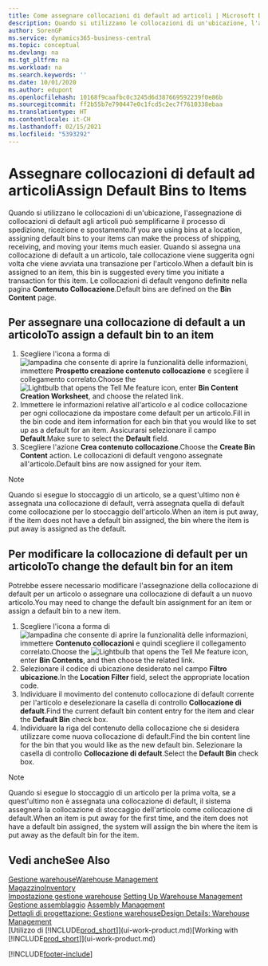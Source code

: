 ```yaml
---
title: Come assegnare collocazioni di default ad articoli | Microsoft Docs
description: Quando si utilizzano le collocazioni di un'ubicazione, l'assegnazione di collocazioni di default agli articoli può semplificarne il processo di spedizione, ricezione e spostamento. Quando si assegna una collocazione di default a un articolo, tale collocazione viene suggerita ogni volta che viene avviata una transazione per l'articolo.
author: SorenGP
ms.service: dynamics365-business-central
ms.topic: conceptual
ms.devlang: na
ms.tgt_pltfrm: na
ms.workload: na
ms.search.keywords: ''
ms.date: 10/01/2020
ms.author: edupont
ms.openlocfilehash: 10168f9caafbc0c3245d6d387669592239f0e86b
ms.sourcegitcommit: ff2b55b7e790447e0c1fcd5c2ec7f7610338ebaa
ms.translationtype: HT
ms.contentlocale: it-CH
ms.lasthandoff: 02/15/2021
ms.locfileid: "5393292"
---
```

# <a name="assign-default-bins-to-items"></a><span data-ttu-id="5efe6-104">Assegnare collocazioni di default ad articoli</span><span class="sxs-lookup"><span data-stu-id="5efe6-104">Assign Default Bins to Items</span></span>
<span data-ttu-id="5efe6-105">Quando si utilizzano le collocazioni di un'ubicazione, l'assegnazione di collocazioni di default agli articoli può semplificarne il processo di spedizione, ricezione e spostamento.</span><span class="sxs-lookup"><span data-stu-id="5efe6-105">If you are using bins at a location, assigning default bins to your items can make the process of shipping, receiving, and moving your items much easier.</span></span> <span data-ttu-id="5efe6-106">Quando si assegna una collocazione di default a un articolo, tale collocazione viene suggerita ogni volta che viene avviata una transazione per l'articolo.</span><span class="sxs-lookup"><span data-stu-id="5efe6-106">When a default bin is assigned to an item, this bin is suggested every time you initiate a transaction for this item.</span></span> <span data-ttu-id="5efe6-107">Le collocazioni di default vengono definite nella pagina **Contenuto Collocazione**.</span><span class="sxs-lookup"><span data-stu-id="5efe6-107">Default bins are defined on the **Bin Content** page.</span></span>  

## <a name="to-assign-a-default-bin-to-an-item"></a><span data-ttu-id="5efe6-108">Per assegnare una collocazione di default a un articolo</span><span class="sxs-lookup"><span data-stu-id="5efe6-108">To assign a default bin to an item</span></span>
1.  <span data-ttu-id="5efe6-109">Scegliere l'icona a forma di ![lampadina che consente di aprire la funzionalità delle informazioni](media/ui-search/search_small.png "Informazioni sull'operazione che si desidera eseguire"), immettere **Prospetto creazione contenuto collocazione** e scegliere il collegamento correlato.</span><span class="sxs-lookup"><span data-stu-id="5efe6-109">Choose the ![Lightbulb that opens the Tell Me feature](media/ui-search/search_small.png "Tell me what you want to do") icon, enter **Bin Content Creation Worksheet**, and choose the related link.</span></span>  
2.  <span data-ttu-id="5efe6-110">Immettere le informazioni relative all'articolo e al codice collocazione per ogni collocazione da impostare come default per un articolo.</span><span class="sxs-lookup"><span data-stu-id="5efe6-110">Fill in the bin code and item information for each bin that you would like to set up as a default for an item.</span></span> <span data-ttu-id="5efe6-111">Assicurarsi selezionare il campo **Default**.</span><span class="sxs-lookup"><span data-stu-id="5efe6-111">Make sure to select the **Default** field.</span></span>  
3.  <span data-ttu-id="5efe6-112">Scegliere l'azione **Crea contenuto collocazione**.</span><span class="sxs-lookup"><span data-stu-id="5efe6-112">Choose the **Create Bin Content** action.</span></span> <span data-ttu-id="5efe6-113">Le collocazioni di default vengono assegnate all'articolo.</span><span class="sxs-lookup"><span data-stu-id="5efe6-113">Default bins are now assigned for your item.</span></span>  

> [!NOTE]  
>  <span data-ttu-id="5efe6-114">Quando si esegue lo stoccaggio di un articolo, se a quest'ultimo non è assegnata una collocazione di default, verrà assegnata quella di default come collocazione per lo stoccaggio dell'articolo.</span><span class="sxs-lookup"><span data-stu-id="5efe6-114">When an item is put away, if the item does not have a default bin assigned, the bin where the item is put away is assigned as the default.</span></span>  

## <a name="to-change-the-default-bin-for-an-item"></a><span data-ttu-id="5efe6-115">Per modificare la collocazione di default per un articolo</span><span class="sxs-lookup"><span data-stu-id="5efe6-115">To change the default bin for an item</span></span>  
<span data-ttu-id="5efe6-116">Potrebbe essere necessario modificare l'assegnazione della collocazione di default per un articolo o assegnare una collocazione di default a un nuovo articolo.</span><span class="sxs-lookup"><span data-stu-id="5efe6-116">You may need to change the default bin assignment for an item or assign a default bin to a new item.</span></span>    
1.  <span data-ttu-id="5efe6-117">Scegliere l'icona a forma di ![lampadina che consente di aprire la funzionalità delle informazioni](media/ui-search/search_small.png "Informazioni sull'operazione che si desidera eseguire"), immettere **Contenuto collocazioni** e quindi scegliere il collegamento correlato.</span><span class="sxs-lookup"><span data-stu-id="5efe6-117">Choose the ![Lightbulb that opens the Tell Me feature](media/ui-search/search_small.png "Tell me what you want to do") icon, enter **Bin Contents**, and then choose the related link.</span></span>  
2.  <span data-ttu-id="5efe6-118">Selezionare il codice di ubicazione desiderato nel campo **Filtro ubicazione**.</span><span class="sxs-lookup"><span data-stu-id="5efe6-118">In the **Location Filter** field, select the appropriate location code.</span></span>  
3.  <span data-ttu-id="5efe6-119">Individuare il movimento del contenuto collocazione di default corrente per l'articolo e deselezionare la casella di controllo **Collocazione di default**.</span><span class="sxs-lookup"><span data-stu-id="5efe6-119">Find the current default bin content entry for the item and clear the **Default Bin** check box.</span></span>  
4.  <span data-ttu-id="5efe6-120">Individuare la riga del contenuto della collocazione che si desidera utilizzare come nuova collocazione di default.</span><span class="sxs-lookup"><span data-stu-id="5efe6-120">Find the bin content line for the bin that you would like as the new default bin.</span></span> <span data-ttu-id="5efe6-121">Selezionare la casella di controllo **Collocazione di default**.</span><span class="sxs-lookup"><span data-stu-id="5efe6-121">Select the **Default Bin** check box.</span></span>  

> [!NOTE]  
>  <span data-ttu-id="5efe6-122">Quando si esegue lo stoccaggio di un articolo per la prima volta, se a quest'ultimo non è assegnata una collocazione di default, il sistema assegnerà la collocazione di stoccaggio dell'articolo come collocazione di default.</span><span class="sxs-lookup"><span data-stu-id="5efe6-122">When an item is put away for the first time, and the item does not have a default bin assigned, the system will assign the bin where the item is put away as the default bin for the item.</span></span>  

## <a name="see-also"></a><span data-ttu-id="5efe6-123">Vedi anche</span><span class="sxs-lookup"><span data-stu-id="5efe6-123">See Also</span></span>  
[<span data-ttu-id="5efe6-124">Gestione warehouse</span><span class="sxs-lookup"><span data-stu-id="5efe6-124">Warehouse Management</span></span>](warehouse-manage-warehouse.md)  
[<span data-ttu-id="5efe6-125">Magazzino</span><span class="sxs-lookup"><span data-stu-id="5efe6-125">Inventory</span></span>](inventory-manage-inventory.md)  
<span data-ttu-id="5efe6-126">[Impostazione gestione warehouse](warehouse-setup-warehouse.md)   </span><span class="sxs-lookup"><span data-stu-id="5efe6-126">[Setting Up Warehouse Management](warehouse-setup-warehouse.md)   </span></span>  
<span data-ttu-id="5efe6-127">[Gestione assemblaggio](assembly-assemble-items.md)  </span><span class="sxs-lookup"><span data-stu-id="5efe6-127">[Assembly Management](assembly-assemble-items.md)  </span></span>  
[<span data-ttu-id="5efe6-128">Dettagli di progettazione: Gestione warehouse</span><span class="sxs-lookup"><span data-stu-id="5efe6-128">Design Details: Warehouse Management</span></span>](design-details-warehouse-management.md)  
<span data-ttu-id="5efe6-129">[Utilizzo di [!INCLUDE[prod_short](includes/prod_short.md)]](ui-work-product.md)</span><span class="sxs-lookup"><span data-stu-id="5efe6-129">[Working with [!INCLUDE[prod_short](includes/prod_short.md)]](ui-work-product.md)</span></span>


[!INCLUDE[footer-include](includes/footer-banner.md)]